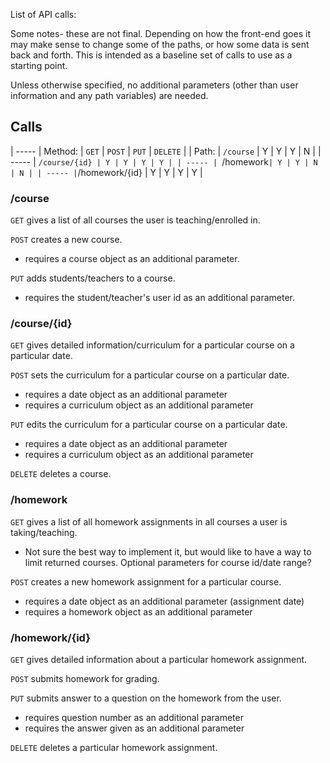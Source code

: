 List of API calls:

Some notes- these are not final. Depending on how the front-end goes it may
make sense to change some of the paths, or how some data is sent back and forth.
This is intended as a baseline set of calls to use as a starting point.

Unless otherwise specified, no additional parameters (other than user information and
any path variables) are needed.

## Calls

| ----- | Method: | `GET` | `POST` | `PUT` | `DELETE` |
| Path: | `/course` | Y | Y | Y | N |
| ----- | `/course/{id} | Y | Y | Y | Y |
| ----- | `/homework` | Y | Y | N | N |
| ----- | `/homework/{id} | Y | Y | Y | Y |

### /course

`GET` gives a list of all courses the user is teaching/enrolled in.

`POST` creates a new course.

* requires a course object as an additional parameter.

`PUT` adds students/teachers to a course.

* requires the student/teacher's user id as an additional parameter.

### /course/{id}

`GET` gives detailed information/curriculum for a particular course on a particular date.

`POST` sets the curriculum for a particular course on a particular date.

* requires a date object as an additional parameter
* requires a curriculum object as an additional parameter

`PUT` edits the curriculum for a particular course on a particular date.

* requires a date object as an additional parameter
* requires a curriculum object as an additional parameter

`DELETE` deletes a course.

### /homework

`GET` gives a list of all homework assignments in all courses a user is taking/teaching.

* Not sure the best way to implement it, but would like to have a way to limit returned courses. Optional parameters for course id/date range?

`POST` creates a new homework assignment for a particular course.

* requires a date object as an additional parameter (assignment date)
* requires a homework object as an additional parameter

### /homework/{id}

`GET` gives detailed information about a particular homework assignment.

`POST` submits homework for grading.

`PUT` submits answer to a question on the homework from the user.

* requires question number as an additional parameter
* requires the answer given as an additional parameter

`DELETE` deletes a particular homework assignment.